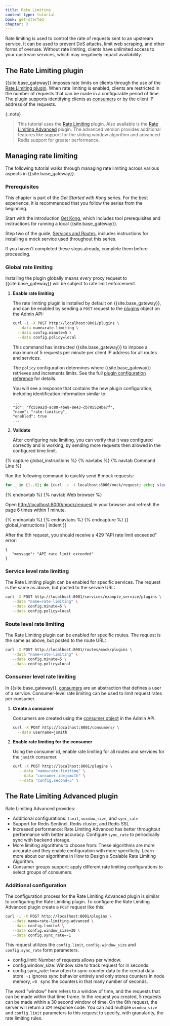 ```yaml
---
title: Rate Limiting
content-type: tutorial
book: get-started
chapter: 3
---
```


Rate limiting is used to control the rate of requests sent to an upstream service. 
It can be used to prevent DoS attacks, limit web scraping, and other forms of overuse. 
Without rate limiting, clients have unlimited access to your upstream services, which
may negatively impact availability.

## The Rate Limiting plugin

{{site.base_gateway}} imposes rate limits on clients through the use of the [Rate Limiting plugin](/hub/kong-inc/rate-limiting). 
When rate limiting is enabled, clients are restricted in the number of requests that can be made in a configurable period of time.
The plugin supports identifying clients as [consumers](/gateway/latest/admin-api/#consumer-object) 
or by the client IP address of the requests.

{:.note}
> This tutorial uses the [Rate Limiting](/hub/kong-inc/rate-limiting) <span class="badge free"></span> plugin. Also available is the 
[Rate Limiting Advanced](/hub/kong-inc/rate-limiting-advanced) <span class="badge enterprise"></span> 
plugin. The advanced version provides additional features like support for the sliding window algorithm
and advanced Redis support for greater performance.

## Managing rate limiting

The following tutorial walks through managing rate limiting across various aspects in {{site.base_gateway}}.

### Prerequisites

This chapter is part of the *Get Started with Kong* series. For the best experience, it is recommended that you follow the
series from the beginning. 

Start with the introduction [Get Kong](/gateway/latest/get-started/get-kong), which includes
tool prerequisites and instructions for running a local {{site.base_gateway}}.

Step two of the guide, [Services and Routes](/gateway/latest/get-started/services-and-routes),
includes instructions for installing a mock service used throughout this series. 

If you haven't completed these steps already, complete them before proceeding.

### Global rate limiting 

Installing the plugin globally means *every* proxy request to {{site.base_gateway}}
will be subject to rate limit enforcement.

1. **Enable rate limiting**

   The rate limiting plugin is installed by default on {{site.base_gateway}}, and can be enabled
   by sending a `POST` request to the [plugins](/gateway/latest/admin-api/#add-plugin) object on the Admin API: 
   
   ```sh
   curl -i -X POST http://localhost:8001/plugins \
     --data name=rate-limiting \
     --data config.minute=5 \
     --data config.policy=local
   ```

   This command has instructed {{site.base_gateway}} to impose a maximum of 5 requests per minute per client IP address
   for all routes and services.

   The `policy` configuration determines where {{site.base_gateway}} retrieves and increments limits. See the full
   [plugin configuration reference](/hub/kong-inc/rate-limiting/#configuration) for details.
   
   You will see a response that contains the new plugin configuration, including identification information similar to:

   ```text
   ...
   "id": "fc559a2d-ac80-4be8-8e43-cb705524be7f",
   "name": "rate-limiting",
   "enabled": true
   ...
   ```

1. **Validate**

   After configuring rate limiting, you can verify that it was configured correctly and is working, 
   by sending more requests then allowed in the configured time limit.

{% capture global_instructions %}
{% navtabs %}
{% navtab Command Line %}

Run the following command to quickly send 6 mock requests:

```sh
for _ in {1..6}; do {curl -s -i localhost:8000/mock/request; echo; sleep 1; } done
```

{% endnavtab %}
{% navtab Web browser %}

Open [http://localhost:8000/mock/request](http://localhost:8000/mock/request) in your browser 
and refresh the page 6 times within 1 minute. 

{% endnavtab %}
{% endnavtabs %}
{% endcapture %}
{{ global_instructions | indent }}

   After the 6th request, you should receive a 429 "API rate limit exceeded" error:
   ```
   {
      "message": "API rate limit exceeded"
   }
   ```

### Service level rate limiting

The Rate Limiting plugin can be enabled for specific services. The request is the same as above, 
but posted to the service URL:

```sh
curl -X POST http://localhost:8001/services/example_service/plugins \
   --data "name=rate-limiting" \
   --data config.minute=5 \
   --data config.policy=local
```

### Route level rate limiting

The Rate Limiting plugin can be enabled for specific routes. The request is the same as above,
but posted to the route URL:

```sh
curl -X POST http://localhost:8001/routes/mock/plugins \
   --data "name=rate-limiting" \
   --data config.minute=5 \
   --data config.policy=local
```

### Consumer level rate limiting

In {{site.base_gateway}}, [consumers](/gateway/latest/admin-api/#consumer-object) are an abstraction
that defines a user of a service. Consumer-level rate limiting can be used to limit request rates per consumer.

1. **Create a consumer**

   Consumers are created using the [consumer object](/gateway/latest/admin-api/#consumer-object) in the Admin API. 

   ```sh
   curl -X POST http://localhost:8001/consumers/ \
     --data username=jsmith
   ```

1. **Enable rate limiting for the consumer**

   Using the consumer id, enable rate limiting for all routes and services for 
   the `jsmith` consumer.

   ```sh
   curl -X POST http://localhost:8001/plugins \
      --data "name=rate-limiting" \
      --data "consumer.id=jsmith" \
      --data "config.second=5" \
   ```

## The Rate Limiting Advanced plugin

Rate Limiting Advanced provides:

* Additional configurations: `limit`, `window_size`, and `sync_rate`
* Support for Redis Sentinel, Redis cluster, and Redis SSL
* Increased performance: Rate Limiting Advanced has better throughput performance with better accuracy. 
  Configure `sync_rate` to periodically sync with backend storage.
* More limiting algorithms to choose from: These algorithms are more accurate and they enable configuration 
  with more specificity. Learn more about our algorithms in How to Design a Scalable Rate Limiting Algorithm.
* Consumer groups support: apply different rate limiting configurations to select groups of consumers.

### Additional configuration

The configuration process for the Rate Limiting Advanced plugin is similar to configuring the Rate Limiting plugin. 
To configure the Rate Limiting Advanced plugin create a `POST` request like this: 

```sh
curl -i -X POST http://localhost:8001/plugins \
   --data name=rate-limiting-advanced \
   --data config.limit=5 \
   --data config.window_size=30 \
   --data config.sync_rate=-1
```

This request utilizes the `config.limit`, `config.window_size` and `config.sync_rate` form parameters. 

* config.limit: Number of requests allows per window.
* config.window_size: Window size to track request for in seconds. 
* config.sync_rate: how often to sync counter data to the central data store.    `-1` ignores sync behavior 
  entirely and only stores counters in node memory, `>0 ` sync the counters in that many number of seconds. 

The word "window" here refers to a window of time, and the requests that can be made within that time frame. 
In the request you created, 5 requests can be made within a 30 second window of time. On the 6th request, 
the server will return a `429` response code. You can add multiple `window_size` and `config.limit` parameters 
to this request to specify, with granularity, the rate limiting rules.  

